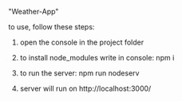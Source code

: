 "Weather-App" 

to use, follow these steps:

1) open the console in the project folder

2) to install node_modules write in console: npm i

3) to run the server: npm run nodeserv

4) server will run on http://localhost:3000/
